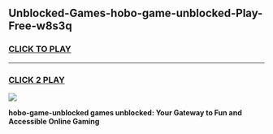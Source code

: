 
## Unblocked-Games-hobo-game-unblocked-Play-Free-w8s3q
<h3>
<a href="https://premium76.site?title=hobo-game-unblocked&ref=10A">CLICK TO PLAY</a></h3>
<hr>

<h3>
<a href="https://premium76.site?title=hobo-game-unblocked&ref=10A">CLICK 2 PLAY</a>
  
</h3>

<a href="https://premium76.site?title=hobo-game-unblocked&ref=10A"><img src="https://clearcache.store/games.png"></a>


**hobo-game-unblocked games unblocked: Your Gateway to Fun and Accessible Online Gaming**
